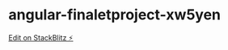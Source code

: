 # angular-finaletproject-xw5yen

[Edit on StackBlitz ⚡️](https://stackblitz.com/edit/angular-finaletproject-xw5yen)